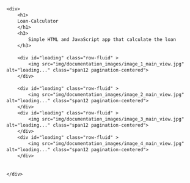     <div>
        <h1>
        Loan-Calculator
        </h1> 
        <h3>
            Simple HTML and JavaScript app that calculate the loan
        </h3>

        <div id="loading" class="row-fluid" >
            <img src="img/documentation_images/image_1_main_view.jpg" alt="loading..." class="span12 pagination-centered">
        </div>
        
        <div id="loading" class="row-fluid" >
            <img src="img/documentation_images/image_2_main_view.jpg" alt="loading..." class="span12 pagination-centered">
        </div>
        <div id="loading" class="row-fluid" >
            <img src="img/documentation_images/image_3_main_view.jpg" alt="loading..." class="span12 pagination-centered">
        </div>
        <div id="loading" class="row-fluid" >
            <img src="img/documentation_images/image_4_main_view.jpg" alt="loading..." class="span12 pagination-centered">
        </div>

       
    </div>